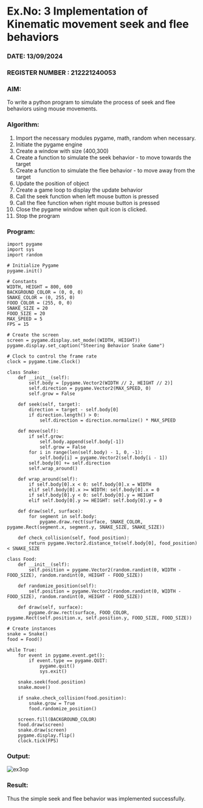 # Ex.No: 3  Implementation of Kinematic movement seek and flee behaviors 

### DATE: 13/09/2024                                                                      
### REGISTER NUMBER : 212221240053

### AIM: 
To write a python program to simulate the process of seek and flee behaviors using mouse movements.

### Algorithm:
1. Import the necessary modules pygame, math, random when necessary.
2. Initiate the pygame engine
3. Create a window with size (400,300)
4. Create a function to simulate the seek behavior - to move towards the target 
5. Create a function to simulate the flee behavior - to move away from the target 
6. Update the position of object
7. Create a game loop to display the update behavior
8. Call the seek function when left mouse button is pressed
9. Call the flee function when right mouse button is pressed
10. Close the pygame window when quit icon is clicked.
11. Stop the program
    
### Program:
```
import pygame
import sys
import random

# Initialize Pygame
pygame.init()

# Constants
WIDTH, HEIGHT = 800, 600
BACKGROUND_COLOR = (0, 0, 0)
SNAKE_COLOR = (0, 255, 0)
FOOD_COLOR = (255, 0, 0)
SNAKE_SIZE = 20
FOOD_SIZE = 20
MAX_SPEED = 5
FPS = 15

# Create the screen
screen = pygame.display.set_mode((WIDTH, HEIGHT))
pygame.display.set_caption("Steering Behavior Snake Game")

# Clock to control the frame rate
clock = pygame.time.Clock()

class Snake:
    def __init__(self):
        self.body = [pygame.Vector2(WIDTH // 2, HEIGHT // 2)]
        self.direction = pygame.Vector2(MAX_SPEED, 0)
        self.grow = False

    def seek(self, target):
        direction = target - self.body[0]
        if direction.length() > 0:
            self.direction = direction.normalize() * MAX_SPEED

    def move(self):
        if self.grow:
            self.body.append(self.body[-1])
            self.grow = False
        for i in range(len(self.body) - 1, 0, -1):
            self.body[i] = pygame.Vector2(self.body[i - 1])
        self.body[0] += self.direction
        self.wrap_around()

    def wrap_around(self):
        if self.body[0].x < 0: self.body[0].x = WIDTH
        elif self.body[0].x >= WIDTH: self.body[0].x = 0
        if self.body[0].y < 0: self.body[0].y = HEIGHT
        elif self.body[0].y >= HEIGHT: self.body[0].y = 0

    def draw(self, surface):
        for segment in self.body:
            pygame.draw.rect(surface, SNAKE_COLOR, pygame.Rect(segment.x, segment.y, SNAKE_SIZE, SNAKE_SIZE))

    def check_collision(self, food_position):
        return pygame.Vector2.distance_to(self.body[0], food_position) < SNAKE_SIZE

class Food:
    def __init__(self):
        self.position = pygame.Vector2(random.randint(0, WIDTH - FOOD_SIZE), random.randint(0, HEIGHT - FOOD_SIZE))

    def randomize_position(self):
        self.position = pygame.Vector2(random.randint(0, WIDTH - FOOD_SIZE), random.randint(0, HEIGHT - FOOD_SIZE))

    def draw(self, surface):
        pygame.draw.rect(surface, FOOD_COLOR, pygame.Rect(self.position.x, self.position.y, FOOD_SIZE, FOOD_SIZE))

# Create instances
snake = Snake()
food = Food()

while True:
    for event in pygame.event.get():
        if event.type == pygame.QUIT:
            pygame.quit()
            sys.exit()

    snake.seek(food.position)
    snake.move()

    if snake.check_collision(food.position):
        snake.grow = True
        food.randomize_position()

    screen.fill(BACKGROUND_COLOR)
    food.draw(screen)
    snake.draw(screen)
    pygame.display.flip()
    clock.tick(FPS)
```

### Output:
![ex3op](https://github.com/user-attachments/assets/9a0cc94d-ca4a-4659-81d2-e41aecb43657)

### Result:
Thus the simple seek and flee behavior was implemented successfully.
